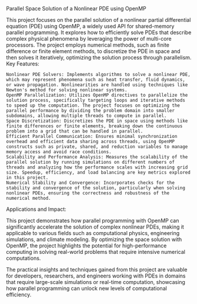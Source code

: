Parallel Space Solution of a Nonlinear PDE using OpenMP

This project focuses on the parallel solution of a nonlinear partial differential equation (PDE) using OpenMP, a widely used API for shared-memory parallel programming. It explores how to efficiently solve PDEs that describe complex physical phenomena by leveraging the power of multi-core processors. The project employs numerical methods, such as finite difference or finite element methods, to discretize the PDE in space and then solves it iteratively, optimizing the solution process through parallelism.
Key Features:

    Nonlinear PDE Solvers: Implements algorithms to solve a nonlinear PDE, which may represent phenomena such as heat transfer, fluid dynamics, or wave propagation. Nonlinearities are handled using techniques like Newton's method for solving nonlinear systems.
    OpenMP Parallelization: Utilizes OpenMP directives to parallelize the solution process, specifically targeting loops and iterative methods to speed up the computation. The project focuses on optimizing the parallel performance by dividing the problem domain into smaller subdomains, allowing multiple threads to compute in parallel.
    Space Discretization: Discretizes the PDE in space using methods like finite differences or finite elements, breaking down the continuous problem into a grid that can be handled in parallel.
    Efficient Parallel Communication: Ensures minimal synchronization overhead and efficient data sharing across threads, using OpenMP constructs such as private, shared, and reduction variables to manage memory access and avoid race conditions.
    Scalability and Performance Analysis: Measures the scalability of the parallel solution by running simulations on different numbers of threads and analyzing how the performance scales with increasing grid size. Speedup, efficiency, and load balancing are key metrics explored in this project.
    Numerical Stability and Convergence: Incorporates checks for the stability and convergence of the solution, particularly when solving nonlinear PDEs, ensuring the correctness and robustness of the numerical method.

Applications and Impact:

This project demonstrates how parallel programming with OpenMP can significantly accelerate the solution of complex nonlinear PDEs, making it applicable to various fields such as computational physics, engineering simulations, and climate modeling. By optimizing the space solution with OpenMP, the project highlights the potential for high-performance computing in solving real-world problems that require intensive numerical computations.

The practical insights and techniques gained from this project are valuable for developers, researchers, and engineers working with PDEs in domains that require large-scale simulations or real-time computation, showcasing how parallel programming can unlock new levels of computational efficiency.
